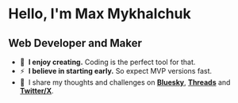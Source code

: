 Hello, I'm Max Mykhalchuk
=========================

Web Developer and Maker
-----------------------

* 🦄  **I enjoy creating.** Coding is the perfect tool for that.
* ⚡  **I believe in starting early.** So expect MVP versions fast.
* 💭  I share my thoughts and challenges on [**Bluesky**](https://bsky.app/profile/s1mpson.bsky.social), [**Threads**](https://www.threads.net/@s1mpsondev) and [**Twitter/X**](https://twitter.com/s1mpsondev).
